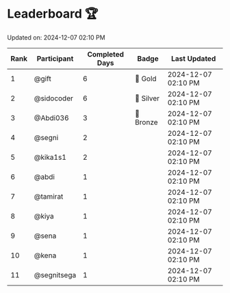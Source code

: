 # Leaderboard 🏆

Updated on: 2024-12-07 02:10 PM

| Rank | Participant       | Completed Days | Badge      | Last Updated         |
|------|-------------------|----------------|------------|----------------------|
| 1    | @gift             | 6              | 🏅 Gold     | 2024-12-07 02:10 PM |
| 2    | @sidocoder        | 6              | 🥈 Silver   | 2024-12-07 02:10 PM |
| 3    | @Abdi036          | 3              | 🥉 Bronze   | 2024-12-07 02:10 PM |
| 4    | @segni            | 2              |            | 2024-12-07 02:10 PM |
| 5    | @kika1s1          | 2              |            | 2024-12-07 02:10 PM |
| 6    | @abdi             | 1              |            | 2024-12-07 02:10 PM |
| 7    | @tamirat          | 1              |            | 2024-12-07 02:10 PM |
| 8    | @kiya             | 1              |            | 2024-12-07 02:10 PM |
| 9    | @sena             | 1              |            | 2024-12-07 02:10 PM |
| 10   | @kena             | 1              |            | 2024-12-07 02:10 PM |
| 11   | @segnitsega       | 1              |            | 2024-12-07 02:10 PM |
